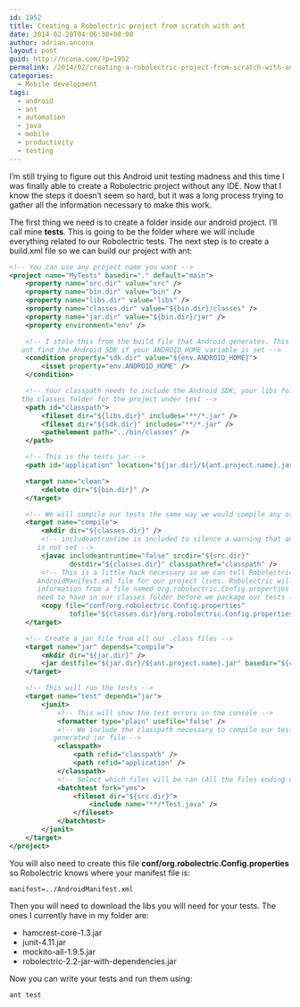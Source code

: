 ```yaml
---
id: 1952
title: Creating a Robolectric project from scratch with ant
date: 2014-02-20T04:06:30+00:00
author: adrian.ancona
layout: post
guid: http://ncona.com/?p=1952
permalink: /2014/02/creating-a-robolectric-project-from-scratch-with-ant/
categories:
  - Mobile development
tags:
  - android
  - ant
  - automation
  - java
  - mobile
  - productivity
  - testing
---
```

I&#8217;m still trying to figure out this Android unit testing madness and this time I was finally able to create a Robolectric project without any IDE. Now that I know the steps it doesn&#8217;t seem so hard, but it was a long process trying to gather all the information necessary to make this work.

The first thing we need is to create a folder inside our android project. I&#8217;ll call mine **tests**. This is going to be the folder where we will include everything related to our Robolectric tests. The next step is to create a build.xml file so we can build our project with ant:

<!--more-->

```xml
<!-- You can use any project name you want -->
<project name="MyTests" basedir="." default="main">
    <property name="src.dir" value="src" />
    <property name="bin.dir" value="bin" />
    <property name="libs.dir" value="libs" />
    <property name="classes.dir" value="${bin.dir}/classes" />
    <property name="jar.dir" value="${bin.dir}/jar" />
    <property environment="env" />

    <!-- I stole this from the build file that Android generates. This will help
   ant find the Android SDK if your ANDROID_HOME variable is set -->
    <condition property="sdk.dir" value="${env.ANDROID_HOME}">
        <isset property="env.ANDROID_HOME" />
    </condition>

    <!-- Your classpath needs to include the Android SDK, your libs folder and
   the classes folder for the project under test -->
    <path id="classpath">
        <fileset dir="${libs.dir}" includes="**/*.jar" />
        <fileset dir="${sdk.dir}" includes="**/*.jar" />
        <pathelement path="../bin/classes" />
    </path>

    <!-- This is the tests jar -->
    <path id="application" location="${jar.dir}/${ant.project.name}.jar" />

    <target name="clean">
        <delete dir="${bin.dir}" />
    </target>

    <!-- We will compile our tests the same way we would compile any other java project -->
    <target name="compile">
        <mkdir dir="${classes.dir}" />
        <!-- includeantruntime is included to silence a warning that ant displays if this
       is not set -->
        <javac includeantruntime="false" srcdir="${src.dir}"
               destdir="${classes.dir}" classpathref="classpath" />
        <!-- This is a little hack necessary so we can tell Robolectric where the
       AndroidManifest.xml file for our project lives. Robolectric will read this
       information from a file named org.robolectric.Config.properties that we
       need to have in our classes folder before we package our tests -->
        <copy file="conf/org.robolectric.Config.properties"
               tofile="${classes.dir}/org.robolectric.Config.properties" />
    </target>

    <!-- Create a jar file from all our .class files -->
    <target name="jar" depends="compile">
        <mkdir dir="${jar.dir}" />
        <jar destfile="${jar.dir}/${ant.project.name}.jar" basedir="${classes.dir}" />
    </target>

    <!-- This will run the tests -->
    <target name="test" depends="jar">
        <junit>
            <!-- This will show the test errors in the console -->
            <formatter type="plain" usefile="false" />
            <!-- We include the classpath necessary to compile our tests plus the
           generated jar file -->
            <classpath>
                <path refid="classpath" />
                <path refid="application" />
            </classpath>
            <!-- Select which files will be ran (All the files ending with Test.java) -->
            <batchtest fork="yes">
                <fileset dir="${src.dir}">
                    <include name="**/*Test.java" />
                </fileset>
            </batchtest>
        </junit>
    </target>
</project>
```

You will also need to create this file **conf/org.robolectric.Config.properties** so Robolectric knows where your manifest file is:

```
manifest=../AndroidManifest.xml
```

Then you will need to download the libs you will need for your tests. The ones I currently have in my folder are:

  * hamcrest-core-1.3.jar
  * junit-4.11.jar
  * mockito-all-1.9.5.jar
  * robolectric-2.2-jar-with-dependencies.jar

Now you can write your tests and run them using:

```
ant test
```
